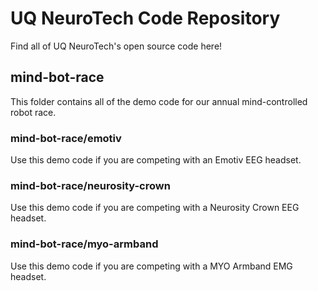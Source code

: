 # UQ NeuroTech Code Repository

Find all of UQ NeuroTech's open source code here!

## mind-bot-race

This folder contains all of the demo code for our annual mind-controlled robot race.

### mind-bot-race/emotiv

Use this demo code if you are competing with an Emotiv EEG headset.

### mind-bot-race/neurosity-crown

Use this demo code if you are competing with a Neurosity Crown EEG headset.

### mind-bot-race/myo-armband

Use this demo code if you are competing with a MYO Armband EMG headset.